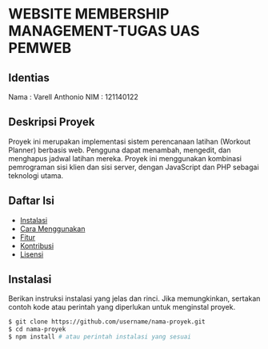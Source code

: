 # WEBSITE MEMBERSHIP MANAGEMENT-TUGAS UAS PEMWEB

## Identias
  Nama : Varell Anthonio
  NIM  : 121140122

## Deskripsi Proyek
  Proyek ini merupakan implementasi sistem perencanaan latihan (Workout Planner) berbasis web. Pengguna dapat menambah, mengedit, dan menghapus jadwal latihan mereka. Proyek ini menggunakan kombinasi pemrograman sisi klien dan sisi server, dengan JavaScript dan PHP sebagai teknologi utama.

## Daftar Isi

- [Instalasi](#instalasi)
- [Cara Menggunakan](#cara-menggunakan)
- [Fitur](#fitur)
- [Kontribusi](#kontribusi)
- [Lisensi](#lisensi)

## Instalasi

Berikan instruksi instalasi yang jelas dan rinci. Jika memungkinkan, sertakan contoh kode atau perintah yang diperlukan untuk menginstal proyek.

```bash
$ git clone https://github.com/username/nama-proyek.git
$ cd nama-proyek
$ npm install # atau perintah instalasi yang sesuai
